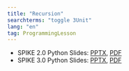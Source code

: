 ```yaml
---
title: "Recursion"
searchterms: "toggle 3Unit"
lang: "en"
tag: ProgrammingLesson
---
```

 <ul>
 <li class="ng-binding">SPIKE 2.0 Python Slides:
 <a href="PyProgrammingLessons/Recursion.pptx">PPTX</a>,
 <a href="PyProgrammingLessons/Recursion.pdf">PDF</a>
 </li>

 <li class="ng-binding">SPIKE 3.0 Python Slides:
 <a href="PyProgrammingLessons/SP3RecursionPython.pptx">PPTX</a>,
 <a href="PyProgrammingLessons/SP3RecursionPython.pdf">PDF</a>
 </li>
 </ul>
